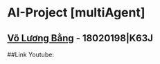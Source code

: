# AI-Project [multiAgent]
## [Võ Lương Bằng](https://github.com/dawndie) - 18020198|K63J
##Link Youtube:

